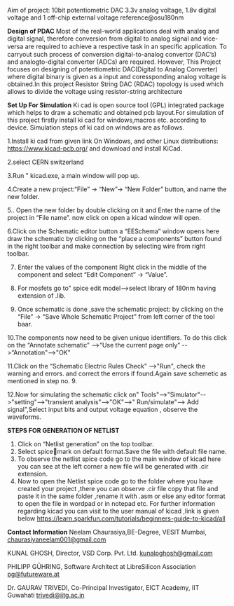 Aim of project: 10bit potentiometric DAC 3.3v analog voltage, 1.8v digital voltage and 1 off-chip external voltage reference@osu180nm

 **Design of PDAC**
Most of the real-world applications deal with analog and digital signal, therefore conversion from digital to analog signal and vice-versa are required to achieve a respective task in an speciﬁc application. To carryout such process of conversion digital-to-analog convertor (DAC’s) and analogto-digital converter (ADCs) are required. However, This Project  focuses on designing of potentiometric DAC(Digital to Analog Converter) where digital binary is given as a input and coressponding analog voltage is obtained.In this project Resistor String DAC (RDAC) topology is used which allows to divide the voltage using resistor-string architecture

 **Set Up For Simulation**
Ki cad is open source tool (GPL) integrated package which helps to draw a schematic and obtained pcb layout.For simulation of this project firstly install ki cad for windows,macros etc. according to device.
Simulation steps of ki cad on windows are as follows.

1.Install ki cad from given link  On Windows, and other Linux distributions: https://www.kicad-pcb.org/ and download and install KiCad.

2.select CERN switzerland 

3.Run " kicad.exe, a main window will pop up.

4.Create a new project:“File” -> “New”->  “New Folder” button, and name the new folder.

5.. Open the new folder by double clicking on it and Enter the name of the project in “File name”.  now click on open a kicad window will open.

6.Click on the Schematic editor button a  “EESchema” window opens here draw the schematic by  clicking on the “place a components” button found in the right toolbar and make connection by selecting wire from right toolbar.

7. Enter the values of the component Right click in the middle of the component and select “Edit Component” -> “Value”.

8. For mosfets go to" spice edit model-->select library of 180nm having extension of .lib.

9. Once schematic is done ,save the schematic project: by clicking on the “File” -> “Save Whole Schematic Project" from left corner of the tool baar.

10.The components now need to be given unique identifiers. To do this click on the
“Annotate schematic” -->“Use the current page only” -->“Annotation"-->"OK"

11.Click on the “Schematic Electric Rules Check” -->"Run",  check the warning and errors. and correct the errors if found.Again save schemetic as mentioned in step no. 9.

12.Now for simulating the schematic click on" Tools"-->"Simulator"-->"setting"-->"transient analysis"-->"OK"-->" Run/simulate"--> Add signal",Select input bits and output voltage equation , observe the waveforms.

**STEPS FOR GENERATION OF NETLIST**
1.	Click on “Netlist generation” on the top toolbar.
2.	Select spicemark on default format.Save the file with default file name.
3.	To observe the netlist spice code go to the main window of kicad here you can see at the left corner a new file will be generated with .cir extension.
4.	Now to open the Netlist spice code go to the folder where you have created your project
,there you can observe .cir file copy that file and paste it in the same folder ,rename it with .asm or else any editor format to open the file in wordpad or in notepad etc.
For further information regarding kicad you can visit to the user manual of kicad ,link is given below https://learn.sparkfun.com/tutorials/beginners-guide-to-kicad/all

**Contact Information**
Neelam Chaurasiya,BE-Degree, VESIT Mumbai, chaurasiyaneelam001@gmail.com

KUNAL GHOSH, Director, VSD Corp. Pvt. Ltd. kunalpghosh@gmail.com

PHILIPP GÜHRING, Software Architect at LibreSilicon Association pg@futureware.at

Dr. GAURAV TRIVEDI, Co-Principal Investigator, EICT Academy, IIT Guwahati trivedi@iitg.ac.in
